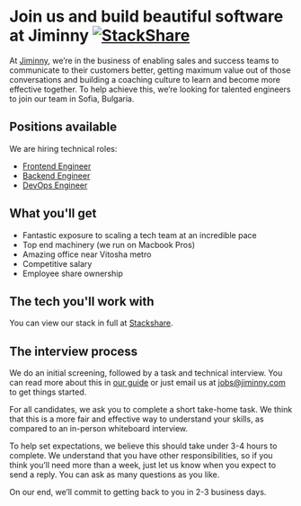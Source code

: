# Join us and build beautiful software at Jiminny [![StackShare](https://img.shields.io/badge/tech-stack-0690fa.svg?style=flat)](https://stackshare.io/jiminny/jiminny)

At [Jiminny](https://www.jiminny.com/), we’re in the business of enabling sales and success teams to communicate to their customers better, getting maximum value out of those conversations and building a coaching culture to learn and become more effective together. To help achieve this, we’re looking for talented engineers to join our team in Sofia, Bulgaria.

## Positions available
We are hiring technical roles:
- [Frontend Engineer](https://angel.co/jiminny/jobs/253287-frontend-engineer)
- [Backend Engineer](https://angel.co/jiminny/jobs/253289-backend-engineer)
- [DevOps Engineer](https://angel.co/jiminny/jobs/336133-devops-engineer)

## What you'll get
- Fantastic exposure to scaling a tech team at an incredible pace 
- Top end machinery (we run on Macbook Pros) 
- Amazing office near Vitosha metro 
- Competitive salary 
- Employee share ownership

## The tech you'll work with
You can view our stack in full at [Stackshare](https://stackshare.io/jiminny/jiminny).

## The interview process
We do an initial screening, followed by a task and technical interview. You can read more about this in [our guide](interview-process.md) or just email us at [jobs@jiminny.com](mailto:jobs@jiminny.com) to get things started.

For all candidates, we ask you to complete a short take-home task. We think that this is a more fair and effective way to understand your skills, as compared to an in-person whiteboard interview.

To help set expectations, we believe this should take under 3-4 hours to complete. We understand that you have other responsibilities, so if you think you’ll need more than a week, just let us know when you expect to send a reply. You can ask as many questions as you like.

On our end, we’ll commit to getting back to you in 2-3 business days.
